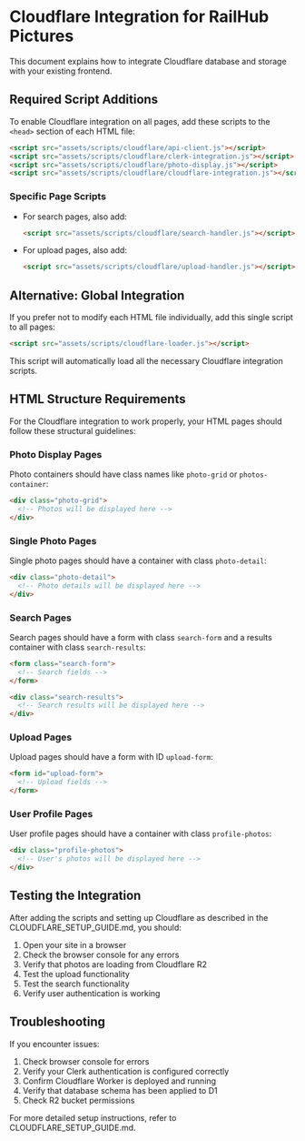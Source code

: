 # Cloudflare Integration for RailHub Pictures

This document explains how to integrate Cloudflare database and storage with your existing frontend.

## Required Script Additions

To enable Cloudflare integration on all pages, add these scripts to the `<head>` section of each HTML file:

```html
<script src="assets/scripts/cloudflare/api-client.js"></script>
<script src="assets/scripts/cloudflare/clerk-integration.js"></script>
<script src="assets/scripts/cloudflare/photo-display.js"></script>
<script src="assets/scripts/cloudflare/cloudflare-integration.js"></script>
```

### Specific Page Scripts

- For search pages, also add:
  ```html
  <script src="assets/scripts/cloudflare/search-handler.js"></script>
  ```

- For upload pages, also add:
  ```html
  <script src="assets/scripts/cloudflare/upload-handler.js"></script>
  ```

## Alternative: Global Integration

If you prefer not to modify each HTML file individually, add this single script to all pages:

```html
<script src="assets/scripts/cloudflare-loader.js"></script>
```

This script will automatically load all the necessary Cloudflare integration scripts.

## HTML Structure Requirements

For the Cloudflare integration to work properly, your HTML pages should follow these structural guidelines:

### Photo Display Pages

Photo containers should have class names like `photo-grid` or `photos-container`:

```html
<div class="photo-grid">
  <!-- Photos will be displayed here -->
</div>
```

### Single Photo Pages

Single photo pages should have a container with class `photo-detail`:

```html
<div class="photo-detail">
  <!-- Photo details will be displayed here -->
</div>
```

### Search Pages

Search pages should have a form with class `search-form` and a results container with class `search-results`:

```html
<form class="search-form">
  <!-- Search fields -->
</form>

<div class="search-results">
  <!-- Search results will be displayed here -->
</div>
```

### Upload Pages

Upload pages should have a form with ID `upload-form`:

```html
<form id="upload-form">
  <!-- Upload fields -->
</form>
```

### User Profile Pages

User profile pages should have a container with class `profile-photos`:

```html
<div class="profile-photos">
  <!-- User's photos will be displayed here -->
</div>
```

## Testing the Integration

After adding the scripts and setting up Cloudflare as described in the CLOUDFLARE_SETUP_GUIDE.md, you should:

1. Open your site in a browser
2. Check the browser console for any errors
3. Verify that photos are loading from Cloudflare R2
4. Test the upload functionality
5. Test the search functionality
6. Verify user authentication is working

## Troubleshooting

If you encounter issues:

1. Check browser console for errors
2. Verify your Clerk authentication is configured correctly
3. Confirm Cloudflare Worker is deployed and running
4. Verify that database schema has been applied to D1
5. Check R2 bucket permissions

For more detailed setup instructions, refer to CLOUDFLARE_SETUP_GUIDE.md.
